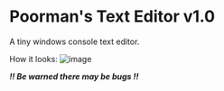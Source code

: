 # Poorman's Text Editor v1.0
A tiny windows console text editor.

How it looks:
![image](https://github.com/user-attachments/assets/31ba35f8-5633-4289-9641-e5299edd3049)

***!! Be warned there may be bugs !!***
